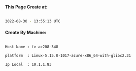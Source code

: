 
   
#### This Page Create at:

```bash

2022-08-30 - 13:55:13 UTC

```

#### Create By Machine:

```bash

Host Name : fv-az208-348

platform  : Linux-5.15.0-1017-azure-x86_64-with-glibc2.31

Ip Local  : 10.1.1.83

```

